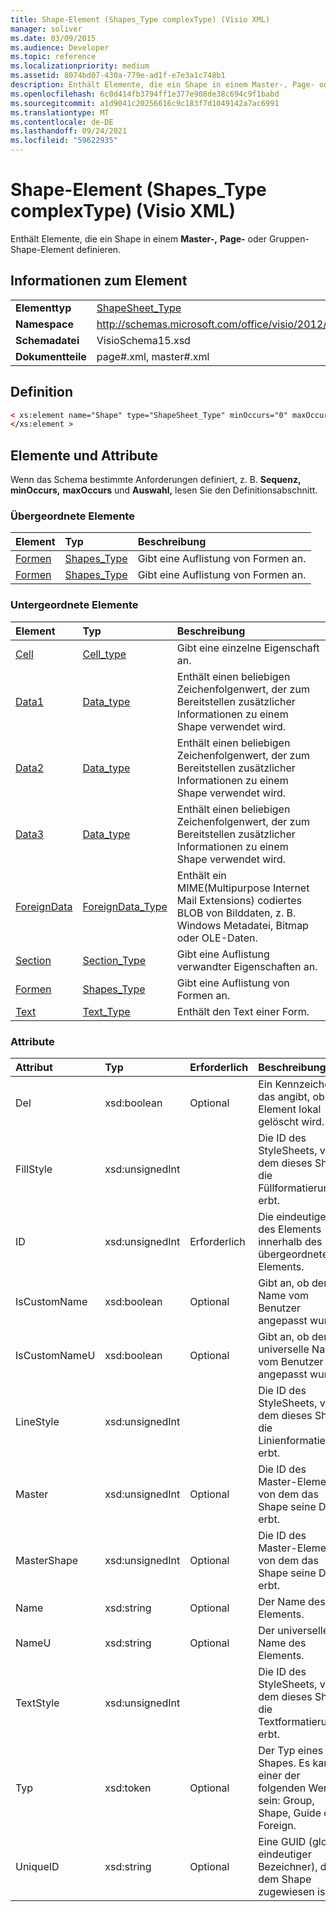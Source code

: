 ```yaml
---
title: Shape-Element (Shapes_Type complexType) (Visio XML)
manager: soliver
ms.date: 03/09/2015
ms.audience: Developer
ms.topic: reference
ms.localizationpriority: medium
ms.assetid: 8074bd07-430a-779e-ad1f-e7e3a1c748b1
description: Enthält Elemente, die ein Shape in einem Master-, Page- oder Gruppen-Shape-Element definieren.
ms.openlocfilehash: 6c0d414fb3794ff1e377e908de38c694c9f1babd
ms.sourcegitcommit: a1d9041c20256616c9c183f7d1049142a7ac6991
ms.translationtype: MT
ms.contentlocale: de-DE
ms.lasthandoff: 09/24/2021
ms.locfileid: "59622935"
---
```

# <a name="shape-element-shapes_type-complextype-visio-xml"></a>Shape-Element (Shapes_Type complexType) (Visio XML)

Enthält Elemente, die ein Shape in einem **Master-,** **Page-** oder Gruppen-Shape-Element definieren.
  
## <a name="element-information"></a>Informationen zum Element

|||
|:-----|:-----|
|**Elementtyp** <br/> |[ShapeSheet_Type](shapesheet_type-complextypevisio-xml.md) <br/> |
|**Namespace** <br/> |http://schemas.microsoft.com/office/visio/2012/main  <br/> |
|**Schemadatei** <br/> |VisioSchema15.xsd  <br/> |
|**Dokumentteile** <br/> |page#.xml, master#.xml  <br/> |
   
## <a name="definition"></a>Definition

```XML
< xs:element name="Shape" type="ShapeSheet_Type" minOccurs="0" maxOccurs="unbounded" >
</xs:element >
```

## <a name="elements-and-attributes"></a>Elemente und Attribute

Wenn das Schema bestimmte Anforderungen definiert, z. B. **Sequenz,** **minOccurs,** **maxOccurs** und **Auswahl,** lesen Sie den Definitionsabschnitt. 
  
### <a name="parent-elements"></a>Übergeordnete Elemente

|**Element**|**Typ**|**Beschreibung**|
|:-----|:-----|:-----|
|[Formen](shapes-element-pagecontents_type-complextypevisio-xml.md) <br/> |[Shapes_Type](shapes_type-complextypevisio-xml.md) <br/> |Gibt eine Auflistung von Formen an.  <br/> |
|[Formen](shapes-element-pagecontents_type-complextypevisio-xml.md) <br/> |[Shapes_Type](shapes_type-complextypevisio-xml.md) <br/> |Gibt eine Auflistung von Formen an.  <br/> |
   
### <a name="child-elements"></a>Untergeordnete Elemente

|**Element**|**Typ**|**Beschreibung**|
|:-----|:-----|:-----|
|[Cell](cell-elementvisio-xml.md) <br/> |[Cell_type](cell_type-complextypevisio-xml.md) <br/> |Gibt eine einzelne Eigenschaft an.  <br/> |
|[Data1](data1-element-shapesheet_type-complextypevisio-xml.md) <br/> |[Data_type](data_type-complextypevisio-xml.md) <br/> |Enthält einen beliebigen Zeichenfolgenwert, der zum Bereitstellen zusätzlicher Informationen zu einem Shape verwendet wird.  <br/> |
|[Data2](data2-element-shapesheet_type-complextypevisio-xml.md) <br/> |[Data_type](data_type-complextypevisio-xml.md) <br/> |Enthält einen beliebigen Zeichenfolgenwert, der zum Bereitstellen zusätzlicher Informationen zu einem Shape verwendet wird.  <br/> |
|[Data3](data3-element-shapesheet_type-complextypevisio-xml.md) <br/> |[Data_type](data_type-complextypevisio-xml.md) <br/> |Enthält einen beliebigen Zeichenfolgenwert, der zum Bereitstellen zusätzlicher Informationen zu einem Shape verwendet wird.  <br/> |
|[ForeignData](foreigndata-element-shapesheet_type-complextypevisio-xml.md) <br/> |[ForeignData_Type](foreigndata_type-complextypevisio-xml.md) <br/> |Enthält ein MIME(Multipurpose Internet Mail Extensions) codiertes BLOB von Bilddaten, z. B. Windows Metadatei, Bitmap oder OLE-Daten.  <br/> |
|[Section](section-element-sheet_type-complextypevisio-xml.md) <br/> |[Section_Type](section_type-complextypevisio-xml.md) <br/> |Gibt eine Auflistung verwandter Eigenschaften an.  <br/> |
|[Formen](shapes-element-shapesheet_type-complextypevisio-xml.md) <br/> |[Shapes_Type](shapes_type-complextypevisio-xml.md) <br/> |Gibt eine Auflistung von Formen an.  <br/> |
|[Text](text-element-shapesheet_type-complextypevisio-xml.md) <br/> |[Text_Type](text_type-complextypevisio-xml.md) <br/> |Enthält den Text einer Form.  <br/> |
   
### <a name="attributes"></a>Attribute

|**Attribut**|**Typ**|**Erforderlich**|**Beschreibung**|**Mögliche Werte**|
|:-----|:-----|:-----|:-----|:-----|
|Del  <br/> |xsd:boolean  <br/> |Optional  <br/> |Ein Kennzeichen, das angibt, ob das Element lokal gelöscht wird.  <br/> |Werte des Typs "xsd:boolean".  <br/> |
|FillStyle  <br/> |xsd:unsignedInt  <br/> ||Die ID des StyleSheets, von dem dieses Shape die Füllformatierung erbt.  <br/> |Werte des Typs "xsd:unsignedInt".  <br/> |
|ID  <br/> |xsd:unsignedInt  <br/> |Erforderlich  <br/> |Die eindeutige ID des Elements innerhalb des übergeordneten Elements.  <br/> |Werte des Typs "xsd:unsignedInt".  <br/> |
|IsCustomName  <br/> |xsd:boolean  <br/> |Optional  <br/> |Gibt an, ob der Name vom Benutzer angepasst wurde.  <br/> |Werte des Typs "xsd:boolean".  <br/> |
|IsCustomNameU  <br/> |xsd:boolean  <br/> |Optional  <br/> |Gibt an, ob der universelle Name vom Benutzer angepasst wurde.  <br/> |Werte des Typs "xsd:boolean".  <br/> |
|LineStyle  <br/> |xsd:unsignedInt  <br/> ||Die ID des StyleSheets, von dem dieses Shape die Linienformatierung erbt.  <br/> |Werte des Typs "xsd:unsignedInt".  <br/> |
|Master  <br/> |xsd:unsignedInt  <br/> |Optional  <br/> |Die ID des Master-Elements, von dem das Shape seine Daten erbt.  <br/> |Werte des Typs "xsd:unsignedInt".  <br/> |
|MasterShape  <br/> |xsd:unsignedInt  <br/> |Optional  <br/> |Die ID des Master-Elements, von dem das Shape seine Daten erbt.  <br/> |Werte des Typs "xsd:unsignedInt".  <br/> |
|Name  <br/> |xsd:string  <br/> |Optional  <br/> |Der Name des Elements.  <br/> |Werte des Typs "xsd:string".  <br/> |
|NameU  <br/> |xsd:string  <br/> |Optional  <br/> |Der universelle Name des Elements.  <br/> |Werte des Typs "xsd:string".  <br/> |
|TextStyle  <br/> |xsd:unsignedInt  <br/> ||Die ID des StyleSheets, von dem dieses Shape die Textformatierung erbt.  <br/> |Werte des Typs "xsd:unsignedInt".  <br/> |
|Typ  <br/> |xsd:token  <br/> |Optional  <br/> |Der Typ eines Shapes. Es kann einer der folgenden Werte sein: Group, Shape, Guide oder Foreign.  <br/> |Werte des Typs "xsd:token".  <br/> |
|UniqueID  <br/> |xsd:string  <br/> |Optional  <br/> |Eine GUID (global eindeutiger Bezeichner), die dem Shape zugewiesen ist.  <br/> |Werte des Typs "xsd:string".  <br/> |
   

